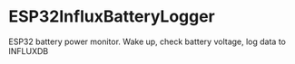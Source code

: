 # ESP32InfluxBatteryLogger
ESP32 battery power monitor. Wake up, check battery voltage, log data to INFLUXDB
